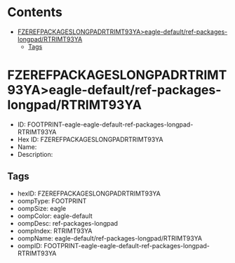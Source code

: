 



Contents
========

* [FZEREFPACKAGESLONGPADRTRIMT93YA>eagle-default/ref-packages-longpad/RTRIMT93YA](#fzerefpackageslongpadrtrimt93yaeagle-defaultref-packages-longpadrtrimt93ya)
	* [Tags](#tags)

# FZEREFPACKAGESLONGPADRTRIMT93YA>eagle-default/ref-packages-longpad/RTRIMT93YA

- ID: FOOTPRINT-eagle-eagle-default-ref-packages-longpad-RTRIMT93YA
- Hex ID: FZEREFPACKAGESLONGPADRTRIMT93YA
- Name: 
- Description: 

## Tags

- hexID: FZEREFPACKAGESLONGPADRTRIMT93YA
- oompType: FOOTPRINT
- oompSize: eagle
- oompColor: eagle-default
- oompDesc: ref-packages-longpad
- oompIndex: RTRIMT93YA
- oompName: eagle-default/ref-packages-longpad/RTRIMT93YA
- oompID: FOOTPRINT-eagle-eagle-default-ref-packages-longpad-RTRIMT93YA
